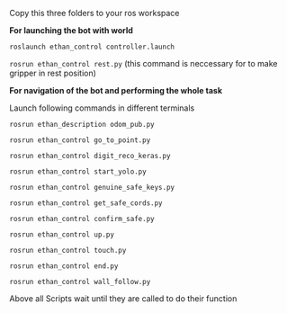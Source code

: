  Copy this three folders to your ros workspace

 **For launching the bot with world**

`roslaunch ethan_control controller.launch`

`rosrun ethan_control rest.py`
 (this command is neccessary for to make gripper in rest position)

**For navigation of the bot and performing the whole task**

Launch following commands in different terminals

`rosrun ethan_description odom_pub.py`

`rosrun ethan_control go_to_point.py`

`rosrun ethan_control digit_reco_keras.py`

`rosrun ethan_control start_yolo.py`

`rosrun ethan_control genuine_safe_keys.py`

`rosrun ethan_control get_safe_cords.py`

`rosrun ethan_control confirm_safe.py`

`rosrun ethan_control up.py`

`rosrun ethan_control touch.py`

`rosrun ethan_control end.py`

`rosrun ethan_control wall_follow.py`


Above all Scripts wait until they are called to do their function

